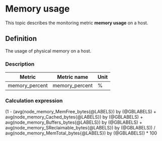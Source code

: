 # Memory usage

This topic describes the monitoring metric **memory usage** on a host.

## Definition

The usage of physical memory on a host.

### Description

| **Metric** | **Metric name** | **Unit** |
|---------|-------------|--------|
| memory_percent | memory_percent | % |

### Calculation expression

(1 - (avg(node_memory_MemFree_bytes{@LABELS}) by (@GBLABELS) + avg(node_memory_Cached_bytes{@LABELS}) by (@GBLABELS) + avg(node_memory_Buffers_bytes{@LABELS}) by (@GBLABELS) + avg(node_memory_SReclaimable_bytes{@LABELS}) by (@GBLABELS)) / avg(node_memory_MemTotal_bytes{@LABELS}) by (@GBLABELS)) * 100
